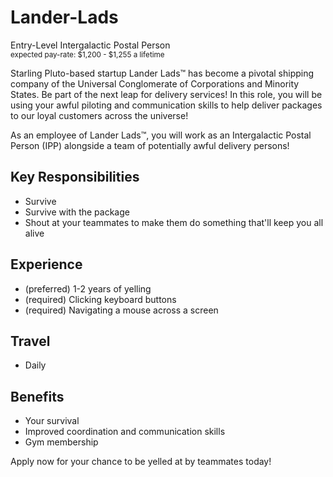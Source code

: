 # Lander-Lads

Entry-Level Intergalactic Postal Person<br><sub>expected pay-rate: $1,200 - $1,255 a lifetime</sub>

Starling Pluto-based startup Lander Lads&trade; has become a pivotal shipping company of the Universal Conglomerate of Corporations 
and Minority States. Be part of the next leap for delivery services! In this role, you will be using your awful piloting and communication 
skills to help deliver packages to our loyal customers across the universe!

As an employee of Lander Lads&trade;, you will work as an Intergalactic Postal Person (IPP) alongside a team of potentially awful delivery persons!

## Key Responsibilities
- Survive
- Survive with the package
- Shout at your teammates to make them do something that'll keep you all alive

## Experience
- (preferred) 1-2 years of yelling
- (required) Clicking keyboard buttons
- (required) Navigating a mouse across a screen

## Travel
- Daily

## Benefits
- Your survival
- Improved coordination and communication skills
- Gym membership

Apply now for your chance to be yelled at by teammates today!

